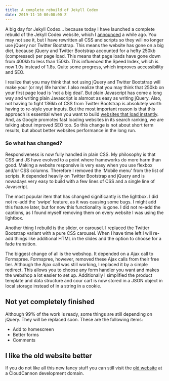 ```yaml
---
title: A complete rebuild of Jekyll Codex
date: 2019-11-10 00:00:00 Z
---
```


A big day for Jekyll Codex... because today I have launched a complete rebuild of the Jekyll Codex website, which I [announced](/blog/ditching-jquery-and-twitter-bootstrap/) a while ago. You may not see it, but I have rewritten all CSS and scripts so they will no longer use jQuery nor Twitter Bootstrap. This means the website has gone on a big diet, because jQuery and Twitter Bootstrap accounted for a hefty 250kb (compressed) per page load. This means that page loads have gone down from 400kb to less than 150kb. This influenced the Speed Index, which is now 1.0s instead of 1.8s. Quite some progress, which improves accessibility and SEO.

I realize that you may think that not using jQuery and Twitter Bootstrap will make your (or my) life harder. I also realize that you may think that 250kb on your first page load is 'not a big deal'. But plain Javascript has come a long way and writing plain Javascript is alsmost as easy as writing jQuery. Also, not having to fight 136kb of CSS from Twitter Bootstrap is absolutely worth having to re-style your inputs. But the most important reason is that this approach is essential when you want to build [websites that load instantly](https://www.usecue.com/blog/websites-that-load-instantly/). And, as Google promotes fast loading websites in its search ranking, we are talking about improved SEO too. So this change is not about short term results, but about better websites performance in the long run.

### So what has changed? 

Responsiveness is now fully handled in plain CSS. My philosophy is that CSS and JS have evolved to a point where frameworks do more harm than good. Making a website responsive is very easy when you use flexbox and/or CSS columns. Therefore I removed the 'Mobile menu' from the list of scripts. It depended heavily on Twitter Bootstrap and jQuery and is nowadays very easy to build with a few lines of CSS and a single line of Javascript.

The most popular item that has changed significantly is the lightbox. I did not re-add the 'swipe' feature, as it was causing some bugs. I might add this feature later, but for now this functionality is gone. I did not re-add the captions, as I found myself removing them on every website I was using the lightbox. 

Another thing I rebuild is the slider, or carousel. I replaced the Twitter Bootstrap variant with a pure CSS carousel. When I have time left I will re-add things like additional HTML in the slides and the option to choose for a fade transition. 

The biggest change of all is the webshop. It depended on a Ajax call to Formspree. Formspree, however, removed these Ajax calls from their free tier. Although the Ajax call was still working, I replaced it by a simple redirect. This allows you to choose any form handler you want and makes the webshop a lot easier to set up. Additionally I simplified the product template and data structure and cour cart is now stored in a JSON object in local storage instead of in a string in a cookie.

## Not yet completely finished

Although 99% of the work is ready, some things are still depending on jQuery. They will be replaced soon. These are the following items:

- Add to homescreen
- Better forms
- Comments

## I like the old website better

If you do not like all this new fancy stuff you can still visit the [old website](https://fresh-butterfly.cloudvent.net) at a CloudCannon development domain.
